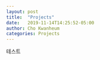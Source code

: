 ```yaml
---
layout: post
title:  "Projects"
date:   2019-11-14T14:25:52-05:00
author: Cho Kwanheum
categories: Projects
---
```


테스트
